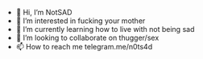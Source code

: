- 👋 Hi, I’m NotSAD
- 👀 I’m interested in fucking your mother
- 🌱 I’m currently learning how to live with not being sad
- 💞️ I’m looking to collaborate on thugger/sex
- 📫 How to reach me telegram.me/n0ts4d
